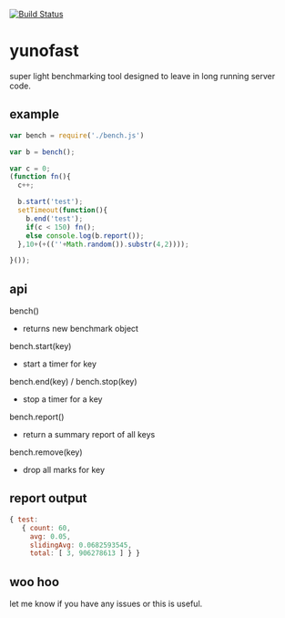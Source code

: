 
[![Build Status](https://secure.travis-ci.org/soldair/node-yunofast.png)](http://travis-ci.org/soldair/node-yunofast)

# yunofast

super light benchmarking tool designed to leave in long running server code.

## example

```js
var bench = require('./bench.js')

var b = bench();

var c = 0;
(function fn(){
  c++;

  b.start('test');
  setTimeout(function(){
    b.end('test');
    if(c < 150) fn();
    else console.log(b.report());
  },10+(+((''+Math.random()).substr(4,2))));

}());

```

## api

bench()
  - returns new benchmark object

bench.start(key)
  - start a timer for key

bench.end(key) / bench.stop(key)
  - stop a timer for a key

bench.report()
  - return a summary report of all keys

bench.remove(key)
  - drop all marks for key

## report output

```js
{ test:
   { count: 60,
     avg: 0.05,
     slidingAvg: 0.0682593545,
     total: [ 3, 906278613 ] } }

```

## woo hoo

let me know if you have any issues or this is useful.

